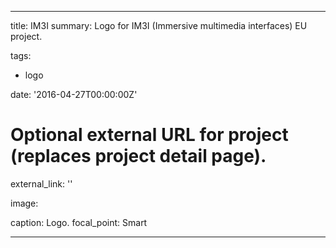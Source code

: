 
---

title: IM3I
summary: Logo for IM3I (Immersive multimedia interfaces) EU project.

tags:

  - logo



date: '2016-04-27T00:00:00Z'



# Optional external URL for project (replaces project detail page).

external_link: ''

image:

  caption: Logo.
  focal_point: Smart

---

